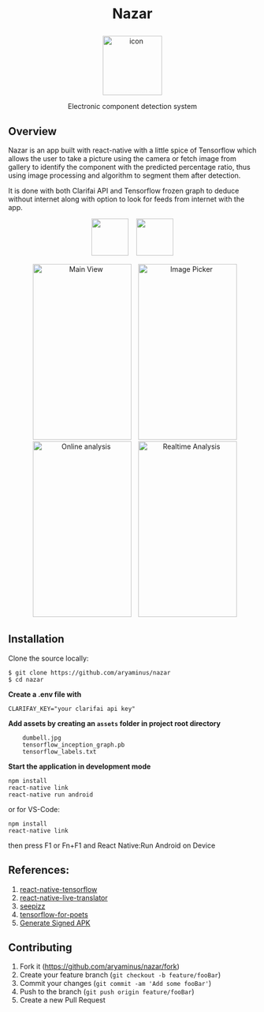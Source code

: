 # <p align="center"> Nazar </p>
<p align="center">
  <img alt="icon" src="https://i.imgur.com/dcLEEIn.png" width="120" height="120"> 
</p>
<p align="center">Electronic component detection system</p>

## Overview

Nazar is an app built with react-native with a little spice of Tensorflow which allows the user to take a picture using the camera or fetch image from gallery to identify the component with the predicted percentage ratio, thus using image processing and algorithm to segment them after detection.

It is done with both Clarifai API and Tensorflow frozen graph to deduce without internet along with option to look for feeds from internet with the app.

<p align="center">
    <a href="https://play.google.com/store/apps/details?id=com.speks.nazar" target="_blank"><img src="http://i.imgur.com/D5B4zOT.png" height="75"/></a>&nbsp;&nbsp;&nbsp;&nbsp;<a href="https://itunes.apple.com/us/app/" target="_blank"><img src="http://i.imgur.com/Akywpc7.png" height="75"/></a>
</p>

<p align="center">
  <img alt="Main View" src="https://i.imgur.com/k8lG4Mn.png" width="200" height="356" style="margin-left: 10px">
  <img alt="Image Picker" src="https://i.imgur.com/By9qMwT.png" width="200" height="356" style="margin-left: 10px">
  <img alt="Online analysis" src="https://i.imgur.com/BIktO0I.png" width="200" height="356" style="margin-left: 10px">
  <img alt="Realtime Analysis" src="https://i.imgur.com/6AzTqki.png" width="200" height="356" style="margin-left: 10px">
</p>


## Installation

Clone the source locally:
```
$ git clone https://github.com/aryaminus/nazar
$ cd nazar
```

**Create a .env file with**
```
CLARIFAY_KEY="your clarifai api key"
```

**Add assets by creating an `assets` folder in project root directory**
```
    dumbell.jpg
    tensorflow_inception_graph.pb
    tensorflow_labels.txt
```

**Start the application in development mode**
```
npm install
react-native link
react-native run android
```
or for VS-Code:
```
npm install
react-native link
```
then press F1 or Fn+F1 and React Native:Run Android on Device 

## References:
1. <a href="https://github.com/reneweb/react-native-tensorflow" target="_blank">react-native-tensorflow</a>
2. <a href="https://github.com/agrcrobles/react-native-live-translator" target="_blank">react-native-live-translator</a>
3. <a href="https://github.com/leonardoballand/seepizz" target="_blank">seepizz</a>
4. <a href="https://github.com/googlecodelabs/tensorflow-for-poets-2" target="_blank">tensorflow-for-poets</a>
5. <a href="https://facebook.github.io/react-native/docs/signed-apk-android.html" target="_blank">Generate Signed APK</a>

## Contributing

1. Fork it (<https://github.com/aryaminus/nazar/fork>)
2. Create your feature branch (`git checkout -b feature/fooBar`)
3. Commit your changes (`git commit -am 'Add some fooBar'`)
4. Push to the branch (`git push origin feature/fooBar`)
5. Create a new Pull Request
